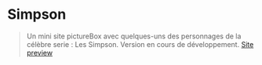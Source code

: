 # Simpson
>Un mini site pictureBox avec quelques-uns des personnages de la célèbre serie : Les Simpson.
>Version en cours de développement.
[Site preview](https://lisplib.github.io/simpsons/)
